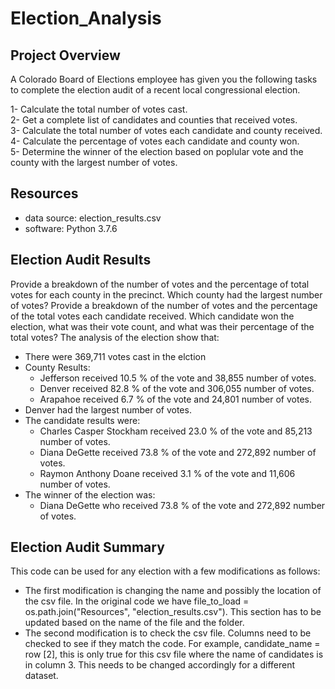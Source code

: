 # Election_Analysis
## Project Overview
A Colorado Board of Elections employee has given you the following tasks to complete the election audit of a recent local congressional election. 

1- Calculate the total number of votes cast.  
2- Get a complete list of candidates and counties that received votes.  
3- Calculate the total number of votes each candidate and county received.  
4- Calculate the percentage of votes each candidate and county won.  
5- Determine the winner of the election based on poplular vote and the county with the largest number of votes.   

## Resources
- data source: election_results.csv
- software: Python 3.7.6 

## Election Audit Results
Provide a breakdown of the number of votes and the percentage of total votes for each county in the precinct.
Which county had the largest number of votes?
Provide a breakdown of the number of votes and the percentage of the total votes each candidate received.
Which candidate won the election, what was their vote count, and what was their percentage of the total votes?
The analysis of the election show that:
- There were 369,711 votes cast in the elction 
- County Results:
    - Jefferson received 10.5 % of the vote and 38,855 number of votes.
    - Denver received 82.8 % of the vote and 306,055 number of votes.
    - Arapahoe received 6.7 % of the vote and 24,801 number of votes.
- Denver had the largest number of votes.
- The candidate results were:
    - Charles Casper Stockham received 23.0 % of the vote and 85,213 number of votes. 
    - Diana DeGette received 73.8 % of the vote and 272,892 number of votes. 
    - Raymon Anthony Doane received 3.1 % of the vote and 11,606 number of votes. 
- The winner of the election was:
    - Diana DeGette who received 73.8 % of the vote and 272,892 number of votes. 

## Election Audit Summary
This code can be used for any election with a few modifications as follows:
- The first modification is changing the name and possibly the location of the csv file. In the original code we have file_to_load = os.path.join("Resources", "election_results.csv"). This section has to be updated based on the name of the file and the folder. 
- The second modification is to check the csv file. Columns need to be checked to see if they match the code. For example, candidate_name = row [2], this is only true for this csv file where the name of candidates is in column 3. This needs to be changed accordingly for a different dataset. 

